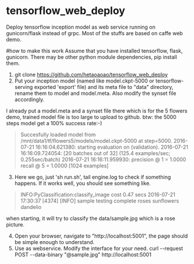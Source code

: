 # tensorflow_web_deploy
Deploy tensorflow inception model as web service running on gunicorn/flask instead of grpc.
Most of the stuffs are based on caffe web demo.

#how to make this work
Assume that you have installed tensorflow, flask, gunicorn. There may be other python module dependencies, pip install them.

1. git clone https://github.com/hetaoaoao/tensorflow_web_deploy
2. Put your inception model (named like model.ckpt-5000 or tensorflow-serving exported 'export' file) and its meta file to "data"
directory, rename them to model and model.meta.  Also modify the synset file accordingly.

  I already put a model.meta and a synset file there which is for the 5 flowers demo, trained model file is too large to upload to github.
  btw: the 5000 steps model get a 100% success rate:-)
  > Succesfully loaded model from /mnt/data1/tf/flowers5/models/model.ckpt-5000 at step=5000.
  > 2016-07-21 16:16:04.621380: starting evaluation on (validation).
  > 2016-07-21 16:16:09.724054: [20 batches out of 32] (125.4 examples/sec; 0.255sec/batch)
  > 2016-07-21 16:16:11.959930: precision @ 1 = 1.0000 recall @ 5 = 1.0000 [1024 examples]
3. Here we go, just 'sh run.sh', tail engine.log to check if something happens.
    If it works well, you should see something like.
  > INFO:PyClassification:classify_image cost 0.47 secs
  > 2016-07-21 17:30:37 [4374] [INFO] sample testing complete roses sunflowers dandelio
    
  when starting, it will try to classify the data/sample.jpg which is a rose picture.

4. Open your browser, navigate to "http://localhost:5001", the page should be simple enough to understand.
5. Use as webservice. Modify the interface for your need.
   curl --request POST --data-binary "@sample.jpg" http://localhost:5001
